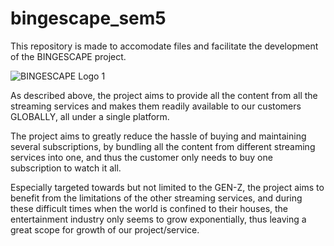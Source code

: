 # bingescape_sem5
This repository is made to accomodate files and facilitate the development of the BINGESCAPE project.

![BINGESCAPE Logo 1](https://user-images.githubusercontent.com/56185794/141731868-52f397e9-a59f-45c2-bade-0de0c4c1357a.png)

As described above, the project aims to provide all the content from all the streaming services and makes them readily available to our customers GLOBALLY, all under a single platform. 

The project aims to greatly reduce the hassle of buying and maintaining several subscriptions, by bundling all the content from different streaming services into one, and thus the customer only needs to buy one subscription to watch it all. 

Especially targeted towards but not limited to the GEN-Z, the project aims to benefit from the limitations of the other streaming services, and during these difficult times when the world is confined to their houses, the entertainment industry only seems to grow exponentially, thus leaving a great scope for growth of our project/service. 
